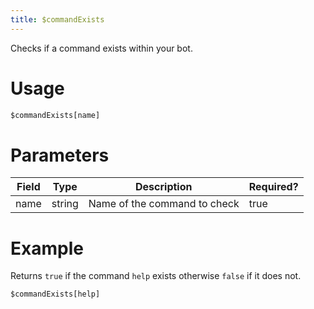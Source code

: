 ```yaml
---
title: $commandExists
---
```

Checks if a command exists within your bot.

# Usage
```js
$commandExists[name]
```

# Parameters
| Field | Type | Description | Required? |
|--------|--------|--------|--------|
| name | string | Name of the command to check | true 

# Example
Returns `true` if the command `help` exists otherwise `false` if it does not.
```js
$commandExists[help]
```
